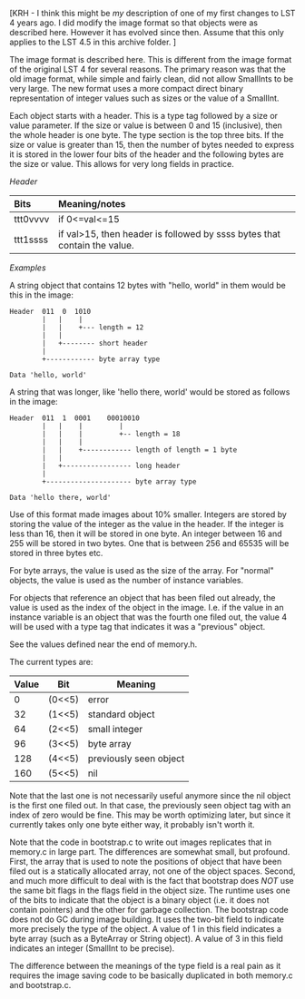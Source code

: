 
[KRH - I think this might be _my_ description of one of my first changes to LST 4 years ago.   I did modify the image format so that objects were as described here.   However it has evolved since then.   Assume that this only applies to the LST 4.5 in this archive folder. ]

The image format is described here.  This is different from
the image format of the original LST 4 for several reasons.
The primary reason was that the old image format, while simple
and fairly clean, did not allow SmallInts to be very large.
The new format uses a more compact direct binary representation
of integer values such as sizes or the value of a SmallInt.

Each object starts with a header.  This is a type tag followed by
a size or value parameter.  If the size or value is between
0 and 15 (inclusive), then the whole header is one byte. The
type section is the top three bits.  If the size or value is
greater than 15, then the number of bytes needed to express
it is stored in the lower four bits of the header and the
following bytes are the size or value.  This allows for very
long fields in practice.

*Header*


| Bits | Meaning/notes |
|:----|:-----|
|ttt0vvvv|if 0<=val<=15|
|ttt1ssss|if val>15, then header is followed by ssss bytes that contain the value.|

*Examples*

A string object that contains 12 bytes with "hello, world"
in them would be this in the image:

```
Header	011  0  1010
        |   |    |
        |   |    +--- length = 12
        |   |
        |   +-------- short header
        |
        +------------ byte array type

Data 'hello, world'
```

A string that was longer, like 'hello there, world' would
be stored as follows in the image:

```
Header	011  1  0001	00010010
        |   |    |         |
        |   |    |         +-- length = 18
        |   |    |
        |   |    +------------ length of length = 1 byte
        |   |
        |   +----------------- long header
        |
        +--------------------- byte array type

Data 'hello there, world'
```

Use of this format made images about 10% smaller.  Integers
are stored by storing the value of the integer as the value
in the header.  If the integer is less than 16, then it will
be stored in one byte.  An integer between 16 and 255 will be
stored in two bytes.  One that is between 256 and 65535 will
be stored in three bytes etc.

For byte arrays, the value is used as the size of the array.
For "normal" objects, the value is used as the number of
instance variables.

For objects that reference an object that has been filed out
already, the value is used as the index of the object in the
image.  I.e. if the value in an instance variable is an object
that was the fourth one filed out, the value 4 will be used
with a type tag that indicates it was a "previous" object.

See the values defined near the end of memory.h.

The current types are:

|Value|Bit|Meaning|
|----|----|----|
|0|(0<<5)|error|
|32|(1<<5)|standard object|
|64|(2<<5)|small integer|
|96|(3<<5)|byte array|
|128|(4<<5)|previously seen object|
|160|(5<<5)|nil|

Note that the last one is not necessarily useful anymore since
the nil object is the first one filed out.  In that case, the
previously seen object tag with an index of zero would be fine.
This may be worth optimizing later, but since it currently takes
only one byte either way, it probably isn't worth it.

Note that the code in bootstrap.c to write out images replicates
that in memory.c in large part.  The differences are somewhat small,
but profound.  First, the array that is used to note the positions of
object that have been filed out is a statically allocated array, not
one of the object spaces.  Second, and much more difficult to deal with
is the fact that bootstrap does _NOT_ use the same bit flags
in the flags field in the object size.  The runtime uses one of the bits
to indicate that the object is a binary object (i.e. it does not contain
pointers) and the other for garbage collection.  The bootstrap
code does not do GC during image building.  It uses the two-bit field
to indicate more precisely the type of the object.  A value of 1 in this
field indicates a byte array (such as a ByteArray or String object).  A
value of 3 in this field indicates an integer (SmallInt to be precise).

The difference between the meanings of the type field is a real pain
as it requires the image saving code to be basically duplicated in
both memory.c and bootstrap.c.





